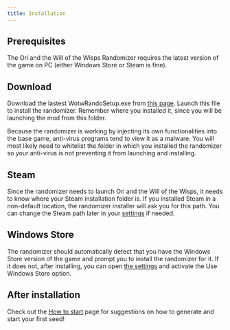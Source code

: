```yaml
---
title: Installation
---
```


## Prerequisites

The Ori and the Will of the Wisps Randomizer requires the latest version of the game on PC (either Windows Store or Steam is fine).

## Download

Download the lastest WotwRandoSetup.exe from [this page](https://github.com/ori-rando/build/releases/tag/1.9.3). Launch this file to install the randomizer. Remember where you installed it, since you will be launching the mod from this folder.

Because the randomizer is working by injecting its own functionalities into the base game, anti-virus programs tend to view it as a malware. You will most likely need to whitelist the folder in which you installed the randomizer so your anti-virus is not preventing it from launching and installing.

## Steam

Since the randomizer needs to launch Ori and the Will of the Wisps, it needs to know where your Steam installation folder is. If you installed Steam in a non-default location, the randomizer installer will ask you for this path. You can change the Steam path later in your [settings](/features/settings) if needed.

## Windows Store

The randomizer should automatically detect that you have the Windows Store version of the game and prompt you to install the randomizer for it. If it does not, after installing, you can open [the settings](/features/settings) and activate the Use Windows Store option.

## After installation

Check out the [How to start](/how-to-start) page for suggestions on how to generate and start your first seed!
